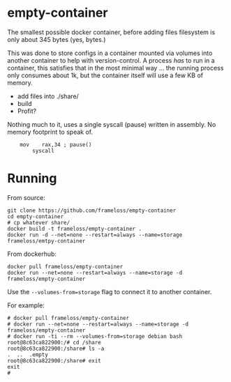 # empty-container
The smallest possible docker container, before adding files filesystem is only about 345 bytes (yes, bytes.)

This was done to store configs in a container mounted via volumes into another container to help with version-control. A process *has* to run in a container, this satisfies that in the most minimal way ... the running process only consumes about 1k, but the container itself will use a few KB of memory.

 - add files into ./share/
 - build
 - Profit?

Nothing much to it, uses a single syscall (pause) written in assembly. No memory footprint to speak of.

```
    mov    rax,34 ; pause()
        syscall
```

Running
======

From source:

```
git clone https://github.com/frameloss/empty-container
cd empty-container
# cp whatever share/
docker build -t frameloss/empty-container .
docker run -d --net=none --restart=always --name=storage frameloss/emtpy-container
```

From dockerhub:

```
docker pull frameloss/empty-container
docker run --net=none --restart=always --name=storage -d frameloss/empty-container
```

Use the `--volumes-from=storage` flag to connect it to another container. 

For example:

```
# docker pull frameloss/empty-container
# docker run --net=none --restart=always --name=storage -d frameloss/empty-container
# docker run -ti --rm --volumes-from=storage debian bash
root@8c63ca822900:/# cd /share
root@8c63ca822900:/share# ls -a
.  ..  .empty
root@8c63ca822900:/share# exit
exit
#
```


